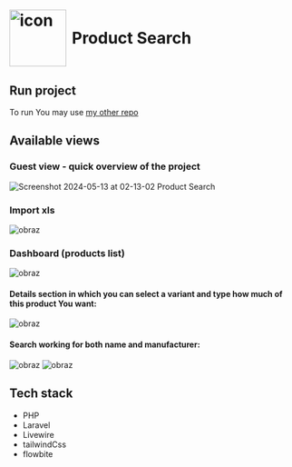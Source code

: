 <h1 style="display: flex; align-items: center;">
  <img src="https://github.com/GrzegorzWalewski/productsSearch/assets/25950627/194222a7-c189-48a0-9bca-6e2b8b0592ad" alt="icon" style="width: 100px; height: 100px; margin-right: 10px;">
  Product Search
</h1>

## Run project
To run You may use [my other repo](https://github.com/GrzegorzWalewski/bitnami-laravel-quickstart)

## Available views

### Guest view - quick overview of the project
  ![Screenshot 2024-05-13 at 02-13-02 Product Search](https://github.com/GrzegorzWalewski/productsSearch/assets/25950627/67ffcf65-4954-4c90-908f-865c2860a08b)


### Import xls   
![obraz](https://github.com/GrzegorzWalewski/productsSearch/assets/25950627/73e0a126-16e6-4838-9a9f-b37a73163d56)


### Dashboard (products list)   
  ![obraz](https://github.com/GrzegorzWalewski/productsSearch/assets/25950627/870cd734-85bc-44de-b439-5b0fd7e761cc)
#### Details section in which you can select a variant and type how much of this product You want:   

![obraz](https://github.com/GrzegorzWalewski/productsSearch/assets/25950627/8d0cb1b3-1d9a-469e-938b-727b9b277735)
#### Search working for both name and manufacturer:   

![obraz](https://github.com/GrzegorzWalewski/productsSearch/assets/25950627/fc34bce1-9a96-4e91-a9b4-7efec1437a44)   ![obraz](https://github.com/GrzegorzWalewski/productsSearch/assets/25950627/b158531d-3c0f-41b2-a69c-54e249e7284a)

## Tech stack
- PHP
- Laravel
- Livewire
- tailwindCss
- flowbite
